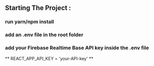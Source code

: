 ## Starting The Project :

### run yarn/npm install
### add an .env file in the root folder
### add your Firebase Realtime Base API key inside the .env file
** REACT_APP_API_KEY = 'your-API-key' **